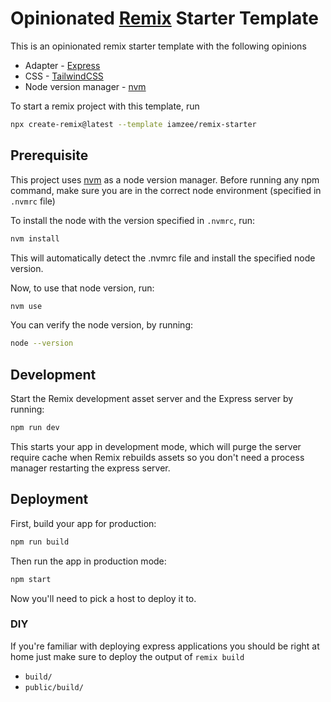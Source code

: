 # Opinionated [Remix](https://remix.run/docs) Starter Template

This is an opinionated remix starter template with the following opinions

- Adapter - [Express](https://expressjs.com/)
- CSS - [TailwindCSS](https://tailwindcss.com/)
- Node version manager - [nvm](https://github.com/nvm-sh/nvm)

To start a remix project with this template, run

```sh
npx create-remix@latest --template iamzee/remix-starter
```

## Prerequisite

This project uses [nvm](https://github.com/nvm-sh/nvm) as a node version manager. Before running any npm command, make sure you are in the correct node environment (specified in `.nvmrc` file)

To install the node with the version specified in `.nvmrc`, run:

```sh
nvm install
```

This will automatically detect the .nvmrc file and install the specified node version.

Now, to use that node version, run:

```sh
nvm use
```

You can verify the node version, by running:

```sh
node --version
```


## Development

Start the Remix development asset server and the Express server by running:

```sh
npm run dev
```

This starts your app in development mode, which will purge the server require cache when Remix rebuilds assets so you don't need a process manager restarting the express server.

## Deployment

First, build your app for production:

```sh
npm run build
```

Then run the app in production mode:

```sh
npm start
```

Now you'll need to pick a host to deploy it to.

### DIY

If you're familiar with deploying express applications you should be right at home just make sure to deploy the output of `remix build`

- `build/`
- `public/build/`
